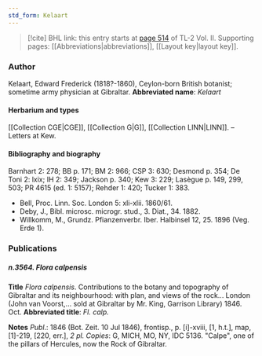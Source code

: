 ```yaml
---
std_form: Kelaart
---
```


> [!cite] BHL link: this entry starts at [page 514](https://www.biodiversitylibrary.org/page/33068756) of TL-2 Vol. II.
> Supporting pages: [[Abbreviations|abbreviations]], [[Layout key|layout key]].

### Author

Kelaart, Edward Frederick (1818?-1860), Ceylon-born British botanist; sometime army physician at Gibraltar. 
**Abbreviated name**: *Kelaart*

#### Herbarium and types

[[Collection CGE|CGE]], [[Collection G|G]], [[Collection LINN|LINN]]. – Letters at Kew.

#### Bibliography and biography

Barnhart 2: 278; BB p. 171; BM 2: 966; CSP 3: 630; Desmond p. 354; De Toni 2: lxix; IH 2: 349; Jackson p. 340; Kew 3: 229; Lasègue p. 149, 299, 503; PR 4615 (ed. 1: 5157); Rehder 1: 420; Tucker 1: 383.
- Bell, Proc. Linn. Soc. London 5: xli-xlii. 1860/61.
- Deby, J., Bibl. microsc. microgr. stud., 3. Diat., 34. 1882.
- Willkomm, M., Grundz. Pfianzenverbr. Iber. Halbinsel 12, 25. 1896 (Veg. Erde 1).

### Publications

##### n.3564. Flora calpensis

**Title**
*Flora calpensis*. Contributions to the botany and topography of Gibraltar and its neighbourhood: with plan, and views of the rock... London (John van Voorst,... sold at Gibraltar by Mr. King, Garrison Library) 1846. Oct.
**Abbreviated title**: *Fl. calp.*

**Notes**
*Publ*.: 1846 (Bot. Zeit. 10 Jul 1846), frontisp., p. \[i\]-xviii, \[1, h.t.\], map, \[1\]-219, \[220, err.\], *2* *pl. Copies*: G, MICH, MO, NY, IDC 5136. "Calpe", one of the pillars of Hercules, now the Rock of Gibraltar.


